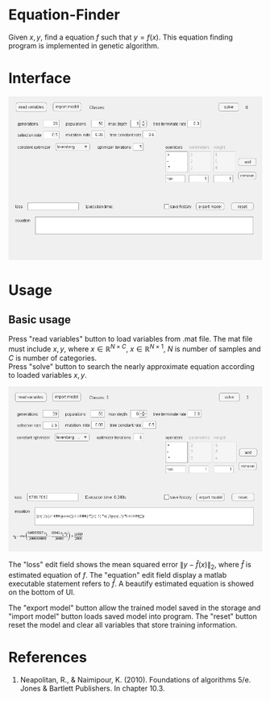 # Equation-Finder
Given $x,y$, find a equation $f$ such that $y = f(x)$.
This equation finding program is implemented in genetic algorithm. 

# Interface
<img width="750" src="https://github.com/kthfan/Equation-Finder/blob/main/screenshot/interface.jpg"></img>

# Usage
## Basic usage
Press "read variables" button to load variables from .mat file. The mat file must include $x,y$, where $x\in \mathbb{R}^{N\times C}$,  $x\in \mathbb{R}^{N\times 1}$, $N$ is number of samples and $C$ is number of categories.  
Press "solve" button to search the nearly approximate equation according to loaded variables $x,y$.

<img width="750" src="https://github.com/kthfan/Equation-Finder/blob/main/screenshot/solved.jpg"></img>

The "loss" edit field shows the mean squared error $\rVert y-\hat{f}(x)\lVert_2$, where $\hat{f}$ is estimated equation of $f$. 
The "equation" edit field display a matlab executable statement refers to $\hat{f}$.
A beautify estimated equation is showed on the bottom of UI.  

The "export model" button allow the trained model saved in the storage and "import model" button loads saved model into program.
The "reset" button reset the model and clear all variables that store training information.

# References
1. Neapolitan, R., & Naimipour, K. (2010). Foundations of algorithms 5/e. Jones & Bartlett Publishers. In chapter 10.3.
